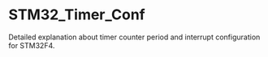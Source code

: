 # STM32_Timer_Conf
Detailed explanation about timer counter period and interrupt configuration for STM32F4. 
